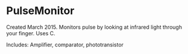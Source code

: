 # PulseMonitor

Created March 2015.
Monitors pulse by looking at infrared light through your finger.
Uses C.

Includes: Amplifier, comparator, phototransistor
